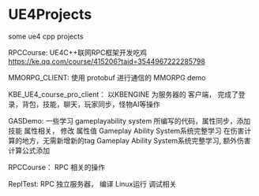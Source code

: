 # UE4Projects
some ue4 cpp projects


RPCCourse:
UE4C++联网RPC框架开发吃鸡
https://ke.qq.com/course/415206?taid=3544967222285798


MMORPG_CLIENT:
使用 protobuf 进行通信的 MMORPG demo


KBE_UE4_course_pro_client：
以KBENGINE 为服务器的 客户端， 完成了登录，背包，技能，聊天，玩家同步，怪物AI等操作


GASDemo:
一些学习 gameplayability system 所编写的代码，属性同步，添加 技能
属性相关， 修改 属性值  Gameplay Ability System系统完整学习
在伤害计算的地方，无需新增新的tag
Gameplay Ability System系统完整学习, 额外伤害计算公式添加

RPCCourse：
RPC 相关的操作

ReplTest:
RPC 独立服务器， 编译 Linux运行 调试相关
